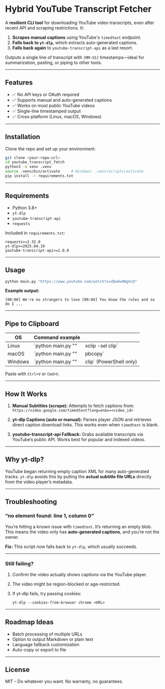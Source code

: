 # Hybrid YouTube Transcript Fetcher

A **resilient CLI tool** for downloading YouTube video transcripts, even after recent API and scraping restrictions. It:

1. **Scrapes manual captions** using YouTube's `timedtext` endpoint.
2. **Falls back to `yt-dlp`**, which extracts auto-generated captions.
3. **Falls back again** to `youtube-transcript-api` as a last resort.

Outputs a single line of transcript with `[MM:SS]` timestamps—ideal for summarization, pasting, or piping to other tools.

---

## Features

* ✅ No API keys or OAuth required
* ✅ Supports manual and auto-generated captions
* ✅ Works on most public YouTube videos
* ✅ Single-line timestamped output
* ✅ Cross-platform (Linux, macOS, Windows)

---

## Installation

Clone the repo and set up your environment:

```bash
git clone <your-repo-url>
cd youtube_transcript_fetch
python3 -m venv .venv
source .venv/bin/activate     # Windows: .venv\Scripts\activate
pip install -r requirements.txt
```

---

## Requirements

* Python 3.8+
* `yt-dlp`
* `youtube-transcript-api`
* `requests`

Included in `requirements.txt`:

```
requests>=2.32.0
yt-dlp>=2025.04.10
youtube-transcript-api>=1.0.0
```

---

## Usage

```bash
python main.py "https://www.youtube.com/watch?v=dQw4w9WgXcQ"
```

**Example output:**

```
[00:00] We're no strangers to love [00:04] You know the rules and so do I ...
```

---

## Pipe to Clipboard

| OS      | Command example          |                          |
| ------- | ------------------------ | ------------------------ |
| Linux   | \`python main.py "<URL>" | xclip -sel clip\`        |
| macOS   | \`python main.py "<URL>" | pbcopy\`                 |
| Windows | \`python main.py "<URL>" | clip\` (PowerShell only) |

Paste with `Ctrl+V` or `Cmd+V`.

---

## How It Works

1. **Manual Subtitles (scrape):**
   Attempts to fetch captions from:
   `https://video.google.com/timedtext?lang=en&v=<video_id>`

2. **yt-dlp Captions (auto or manual):**
   Parses player JSON and retrieves direct caption download links.
   This works even when `timedtext` is blank.

3. **youtube-transcript-api Fallback:**
   Grabs available transcripts via YouTube’s public API.
   Works best for popular and indexed videos.

---

## Why yt-dlp?

YouTube began returning empty caption XML for many auto-generated tracks.
`yt-dlp` avoids this by pulling the **actual subtitle file URLs** directly from the video player’s metadata.

---

## Troubleshooting

### “no element found: line 1, column 0”

You’re hitting a known issue with `timedtext`. It’s returning an empty blob.
This means the video only has **auto-generated captions**, and you’re not the owner.

**Fix:** This script now falls back to `yt-dlp`, which usually succeeds.

---

### Still failing?

1. Confirm the video actually shows captions via the YouTube player.
2. The video might be region-blocked or age-restricted.
3. If yt-dlp fails, try passing cookies:

   ```
   yt-dlp --cookies-from-browser chrome <URL>
   ```

---

## Roadmap Ideas

* Batch processing of multiple URLs
* Option to output Markdown or plain text
* Language fallback customization
* Auto-copy or export to file

---

## License

MIT – Do whatever you want. No warranty, no guarantees.
